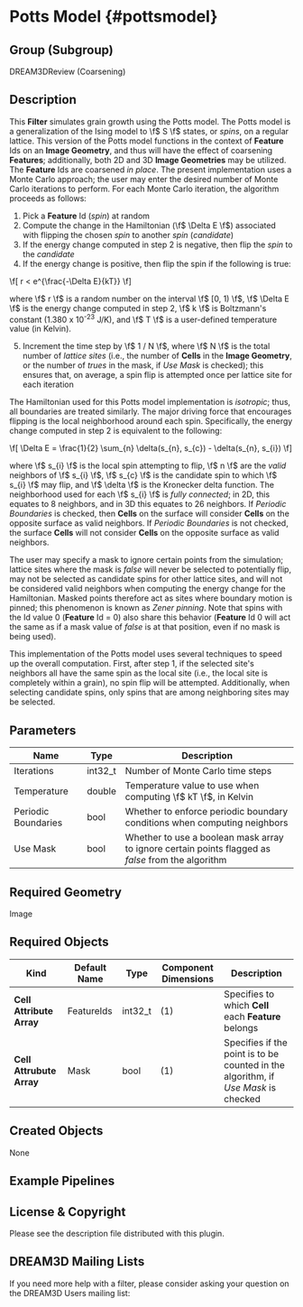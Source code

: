 Potts Model {#pottsmodel}
=============

## Group (Subgroup) ##

DREAM3DReview (Coarsening)

## Description ##

This **Filter** simulates grain growth using the Potts model.  The Potts model is a generalization of the Ising model to \f$ S \f$ states, or _spins_, on a regular lattice.  This version of the Potts model functions in the context of **Feature** Ids on an **Image Geometry**, and thus will have the effect of coarsening **Features**; additionally, both 2D and 3D **Image Geometries** may be utilized.  The **Feature** Ids are coarsened _in place_.  The present implementation uses a Monte Carlo approach; the user may enter the desired number of Monte Carlo iterations to perform.  For each Monte Carlo iteration, the algorithm proceeds as follows:

1. Pick a **Feature** Id (_spin_) at random
2. Compute the change in the Hamiltonian (\f$ \Delta E \f$) associated with flipping the chosen _spin_ to another _spin_ (_candidate_)
3. If the energy change computed in step 2 is negative, then flip the _spin_ to the _candidate_
4. If the energy change is positive, then flip the spin if the following is true:

\f[ r < e^{\frac{-\Delta E}{kT}} \f]  
  
  where \f$ r \f$ is a random number on the interval \f$ [0, 1) \f$, \f$ \Delta E \f$ is the energy change computed in step 2, \f$ k \f$ is Boltzmann's constant (1.380 x 10<sup>-23</sup> J/K), and \f$ T \f$ is a user-defined temperature value (in Kelvin).
  
5. Increment the time step by \f$ 1 / N \f$, where \f$ N \f$ is the total number of _lattice sites_ (i.e., the number of **Cells** in the **Image Geometry**, or the number of _trues_ in the mask, if _Use Mask_ is checked); this ensures that, on average, a spin flip is attempted once per lattice site for each iteration

The Hamiltonian used for this Potts model implementation is _isotropic_; thus, all boundaries are treated similarly.  The major driving force that encourages flipping is the local neighborhood around each spin.  Specifically, the energy change computed in step 2 is equivalent to the following:

\f[ \Delta E = \frac{1}{2} \sum_{n} \delta(s_{n}, s_{c}) - \delta(s_{n}, s_{i})  \f]

where \f$ s_{i} \f$ is the local spin attempting to flip, \f$ n \f$ are the _valid_ neighbors of \f$ s_{i} \f$, \f$ s_{c} \f$ is the candidate spin to which \f$ s_{i} \f$ may flip, and \f$ \delta \f$ is the Kronecker delta function.  The neighborhood used for each \f$ s_{i} \f$ is _fully connected_; in 2D, this equates to 8 neighbors, and in 3D this equates to 26 neighbors.  If _Periodic Boundaries_ is checked, then **Cells** on the surface will consider **Cells** on the opposite surface as valid neighbors.  If _Periodic Boundaries_ is not checked, the surface **Cells** will not consider **Cells** on the opposite surface as valid neighbors.

The user may specify a mask to ignore certain points from the simulation; lattice sites where the mask is _false_ will never be selected to potentially flip, may not be selected as candidate spins for other lattice sites, and will not be considered valid neighbors when computing the energy change for the Hamiltonian.  Masked points therefore act as sites where boundary motion is pinned; this phenomenon is known as _Zener pinning_.  Note that spins with the Id value 0 (**Feature** Id = 0) also share this behavior (**Feature** Id 0 will act the same as if a mask value of _false_ is at that position, even if no mask is being used).

This implementation of the Potts model uses several techniques to speed up the overall computation.  First, after step 1, if the selected site's neighbors all have the same spin as the local site (i.e., the local site is completely within a grain), no spin flip will be attempted.  Additionally, when selecting candidate spins, only spins that are among neighboring sites may be selected.  

## Parameters ##

| Name | Type | Description |
|------|------|------|
| Iterations | int32_t | Number of Monte Carlo time steps |
| Temperature | double | Temperature value to use when computing \f$ kT \f$, in Kelvin |
| Periodic Boundaries | bool | Whether to enforce periodic boundary conditions when computing neighbors |
| Use Mask | bool | Whether to use a boolean mask array to ignore certain points flagged as _false_ from the algorithm |

## Required Geometry ##

Image

## Required Objects ##

| Kind | Default Name | Type | Component Dimensions | Description |
|------|--------------|-------------|---------|-----|
| **Cell Attribute Array** | FeatureIds | int32_t | (1) | Specifies to which **Cell** each **Feature** belongs |
| **Cell Attrubute Array** | Mask | bool | (1) | Specifies if the point is to be counted in the algorithm, if _Use Mask_ is checked |

## Created Objects ##

None

## Example Pipelines ##



## License & Copyright ##

Please see the description file distributed with this plugin.

## DREAM3D Mailing Lists ##

If you need more help with a filter, please consider asking your question on the DREAM3D Users mailing list:
